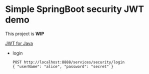 # Simple SpringBoot security JWT demo

This project is __WIP__

[JWT for Java](https://github.com/jwtk/jjwt)

* login
  ```
  POST http://localhost:8888/services/security/login
  { "userName": "alice", "password": "secret" }
  ```
